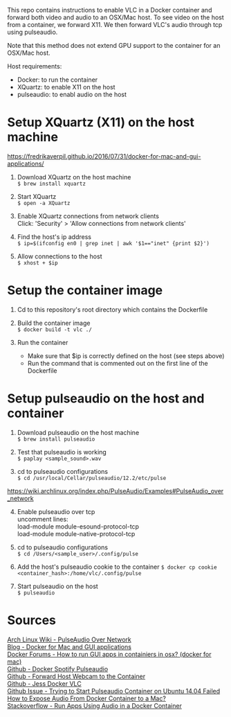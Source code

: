 This repo contains instructions to enable VLC in a Docker container and forward both video and audio to an OSX/Mac host. To see video on the host from a container, we forward X11. We then forward VLC's audio through tcp using pulseaudio. 

Note that this method does not extend GPU support to the container for an OSX/Mac host.

Host requirements:  

* Docker: to run the container
* XQuartz: to enable X11 on the host
* pulseaudio: to enabl audio on the host

# Setup XQuartz (X11) on the host machine
https://fredrikaverpil.github.io/2016/07/31/docker-for-mac-and-gui-applications/

1. Download XQuartz on the host machine  
`$ brew install xquartz`

2. Start XQuartz  
`$ open -a XQuartz`

3. Enable XQuartz connections from network clients  
Click: 'Security' > 'Allow connections from network clients'

4. Find the host's ip address  
`$ ip=$(ifconfig en0 | grep inet | awk '$1=="inet" {print $2}')`

5. Allow connections to the host  
`$ xhost + $ip`

# Setup the container image
1. Cd to this repository's root directory which contains the Dockerfile

2. Build the container image  
`$ docker build -t vlc ./`

3. Run the container  
    * Make sure that $ip is correctly defined on the host (see steps above)  
    * Run the command that is commented out on the first line of the Dockerfile

# Setup pulseaudio on the host and container

1. Download pulseaudio on the host machine  
`$ brew install pulseaudio`

2. Test that pulseaudio is working  
`$ paplay <sample_sound>.wav`

3. cd to pulseaudio configurations  
`$ cd /usr/local/Cellar/pulseaudio/12.2/etc/pulse`

https://wiki.archlinux.org/index.php/PulseAudio/Examples#PulseAudio_over_network

4. Enable pulseaudio over tcp  
uncomment lines:  
load-module module-esound-protocol-tcp  
load-module module-native-protocol-tcp

5. cd to pulseaudio configurations  
`$ cd /Users/<sample_user>/.config/pulse`

6. Add the host's pulseaudio cookie to the container
`$ docker cp cookie <container_hash>:/home/vlc/.config/pulse`

7. Start pulseaudio on the host  
`$ pulseaudio`

# Sources
[Arch Linux Wiki - PulseAudio Over Network](https://wiki.archlinux.org/index.php/PulseAudio/Examples#PulseAudio_over_network)  
[Blog - Docker for Mac and GUI applications](https://fredrikaverpil.github.io/2016/07/31/docker-for-mac-and-gui-applications/)  
[Docker Forums - How to run GUI apps in containiers in osx? (docker for mac)](https://forums.docker.com/t/how-to-run-gui-apps-in-containiers-in-osx-docker-for-mac/17797)  
[Github - Docker Spotify Pulseaudio](https://github.com/terlar/docker-spotify-pulseaudio)  
[Github - Forward Host Webcam to the Container](https://github.com/tomparys/docker-skype-pulseaudio/pull/8/files?short_path=04c6e90)  
[Github - Jess Docker VLC](https://github.com/jessfraz/dockerfiles/blob/master/vlc/Dockerfile)  
[Github Issue - Trying to Start Pulseaudio Container on Ubuntu 14.04 Failed](https://github.com/jessfraz/dockerfiles/issues/38)  
[How to Expose Audio From Docker Container to a Mac?](https://stackoverflow.com/questions/40136606/how-to-expose-audio-from-docker-container-to-a-mac)  
[Stackoverflow - Run Apps Using Audio in a Docker Container](https://stackoverflow.com/questions/28985714/run-apps-using-audio-in-a-docker-container/39780130#39780130)  

